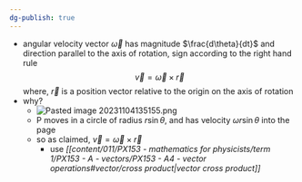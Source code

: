```yaml
---
dg-publish: true
---
```

 - angular velocity vector $\vec\omega$ has magnitude $\frac{d\theta}{dt}$ and direction parallel to the axis of rotation, sign according to the right hand rule
$$\vec v = \vec\omega \times \vec r$$
		where, $\vec r$ is a position vector relative to the origin on the axis of rotation
- why?
	- ![Pasted image 20231104135155.png](/img/user/pics/Pasted%20image%2020231104135155.png)
	- P moves in a circle of radius $r\sin\theta$, and has velocity $\omega r\sin\theta$ into the page
	- so as claimed, $\vec v=\vec \omega \times \vec r$
		- use *[[content/011/PX153 - mathematics for physicists/term 1/PX153 - A - vectors/PX153 - A4 - vector operations#vector/cross product\|vector cross product]]*